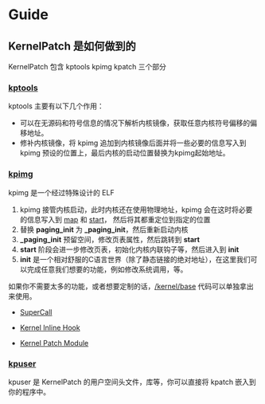 # Guide

## KernelPatch 是如何做到的

KernelPatch 包含 kptools kpimg kpatch 三个部分

### [kptools](/tools/)

kptools 主要有以下几个作用：

- 可以在无源码和符号信息的情况下解析内核镜像，获取任意内核符号偏移的偏移地址。
- 修补内核镜像，将 kpimg 追加到内核镜像后面并将一些必要的信息写入到 kpimg 预设的位置上，最后内核的启动位置替换为kpimg起始地址。

### [kpimg](/kernel/)

kpimg 是一个经过特殊设计的 ELF

1. kpimg 接管内核启动，此时内核还在使用物理地址，kpimg 会在这时将必要的信息写入到 [map](/kernel/base/map.c) 和 [start](/kernel/base/start.c)，
然后将其都重定位到指定的位置
2. 替换 **paging_init** 为 **_paging_init**，然后重新启动内核
3. **_paging_init** 预留空间，修改页表属性，然后跳转到 **start**
4. **start** 阶段会进一步修改页表，初始化内核内联钩子等，然后进入到 **init**
5. **init** 是一个相对舒服的C语言世界（除了静态链接的绝对地址），在这里我们可以完成任意我们想要的功能，例如修改系统调用，等。  

如果你不需要太多的功能，或者想要定制的话，[/kernel/base](/kernel/base) 代码可以单独拿出来使用。  

- [SuperCall](./super-syscall.md)

- [Kernel Inline Hook](./inline-hook.md)

- [Kernel Patch Module](./module.md)

### [kpuser](/user/)

kpuser 是 KernelPatch 的用户空间头文件，库等，你可以直接将 kpatch 嵌入到你的程序中。  
